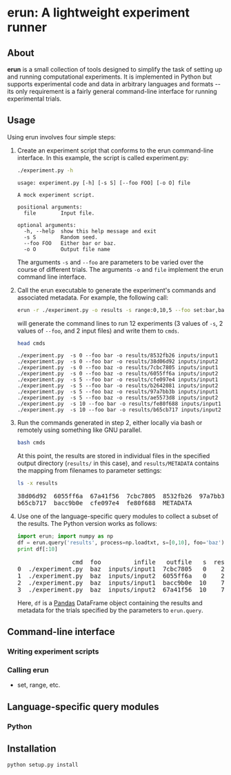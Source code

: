 
# erun: A lightweight experiment runner

## About

**erun** is a small collection of tools designed to simplify the task of setting up and running computational experiments. It is implemented in Python but supports experimental code and data in arbitrary languages and formats -- its only requirement is a fairly general command-line interface for running experimental trials.

## Usage

Using erun involves four simple steps:

1.  Create an experiment script that conforms to the erun command-line interface. In this example, the script is called experiment.py:
    
    ```sh
    ./experiment.py -h
    ```
    
        usage: experiment.py [-h] [-s S] [--foo FOO] [-o O] file
        
        A mock experiment script.
        
        positional arguments:
          file        Input file.
        
        optional arguments:
          -h, --help  show this help message and exit
          -s S        Random seed.
          --foo FOO   Either bar or baz.
          -o O        Output file name
    
    The arguments `-s` and `--foo` are parameters to be varied over the course of different trials. The arguments `-o` and `file` implement the erun command line interface.

2.  Call the erun executable to generate the experiment's commands and associated metadata. For example, the following call:
    
    ```sh
    erun -r ./experiment.py -o results -s range:0,10,5 --foo set:bar,baz -i inputs/input1 inputs/input2 >cmds
    ```
    
    will generate the command lines to run 12 experiments (3 values of `-s`, 2 values of `--foo`, and 2 input files) and write them to `cmds`.
    
    ```sh
    head cmds
    ```
    
        ./experiment.py  -s 0 --foo bar -o results/8532fb26 inputs/input1
        ./experiment.py  -s 0 --foo bar -o results/38d06d92 inputs/input2
        ./experiment.py  -s 0 --foo baz -o results/7cbc7805 inputs/input1
        ./experiment.py  -s 0 --foo baz -o results/6055ff6a inputs/input2
        ./experiment.py  -s 5 --foo bar -o results/cfe097e4 inputs/input1
        ./experiment.py  -s 5 --foo bar -o results/b2642081 inputs/input2
        ./experiment.py  -s 5 --foo baz -o results/97a7bb3b inputs/input1
        ./experiment.py  -s 5 --foo baz -o results/ae5573d8 inputs/input2
        ./experiment.py  -s 10 --foo bar -o results/fe80f688 inputs/input1
        ./experiment.py  -s 10 --foo bar -o results/b65cb717 inputs/input2

3.  Run the commands generated in step 2, either locally via bash or remotely using something like GNU parallel.
    
    ```sh
    bash cmds
    ```
    
    At this point, the results are stored in individual files in the specified output directory (`results/` in this case), and `results/METADATA` contains the mapping from filenames to parameter settings:
    
    ```sh
    ls -x results
    ```
    
    <pre class="example">
    38d06d92  6055ff6a  67a41f56  7cbc7805  8532fb26  97a7bb3b  ae5573d8  b2642081
    b65cb717  bacc9b0e  cfe097e4  fe80f688  METADATA
    </pre>

4.  Use one of the language-specific query modules to collect a subset of the results. The Python version works as follows:
    
    ```python
    import erun; import numpy as np
    df = erun.query('results', process=np.loadtxt, s=[0,10], foo='baz')
    print df[:10]
    ```
    
    <pre class="example">
                   cmd  foo         infile   outfile   s  res
    0  ./experiment.py  baz  inputs/input1  7cbc7805   0    2
    1  ./experiment.py  baz  inputs/input2  6055ff6a   0    2
    2  ./experiment.py  baz  inputs/input1  bacc9b0e  10    7
    3  ./experiment.py  baz  inputs/input2  67a41f56  10    7
    </pre>
    
    Here, `df` is a [Pandas](<http://pandas.pydata.org>) DataFrame object containing the results and metadata for the trials specified by the parameters to `erun.query`.

## Command-line interface

### Writing experiment scripts

### Calling **erun**

-   set, range, etc.

## Language-specific query modules

### Python

## Installation

`python setup.py install`
